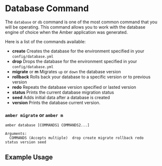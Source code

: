 # Database Command

The `database` or `db` command is one of the most common command that you will be operating. This
command allows you to work with the database engine of choice when the Amber application was generated.

Here is a list of the commands available:

- **create** Creates the database for the environment specified in your `config/database.yml`
- **drop**   Drops the database for the environment specified in your `config/database.yml`
- **migrate** or **m** Migrates `up` or `down` the database version
- **rollback** Rolls back your database to a specific version or to previous version
- **redo** Repeats the database version specified or lasted version
- **status** Prints the current database migration status
- **seed** Adds initial data after a database is created
- **version** Prints the database current version.

### `amber migrate` or `amber m`

```shell
amber database [COMMANDS1 COMMANDS2...]

Arguments:
  COMMANDS (Accepts multiple)  drop create migrate rollback redo status version seed
```

## Example Usage
